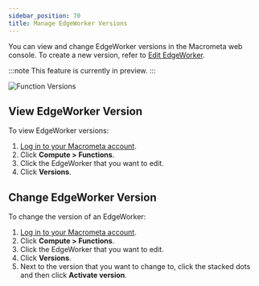```yaml
---
sidebar_position: 70
title: Manage EdgeWorker Versions
---
```


You can view and change EdgeWorker versions in the Macrometa web console. To create a new version, refer to [Edit EdgeWorker](edit-edgeworkers.md).

:::note
This feature is currently in preview.
:::

![Function Versions](/img/functions/function-versions.png)

## View EdgeWorker Version

To view EdgeWorker versions:

1. [Log in to your Macrometa account](https://auth-play.macrometa.io/).
2. Click **Compute > Functions**.
3. Click the EdgeWorker that you want to edit.
4. Click **Versions**.

## Change EdgeWorker Version

To change the version of an EdgeWorker:

1. [Log in to your Macrometa account](https://auth-play.macrometa.io/).
2. Click **Compute > Functions**.
3. Click the EdgeWorker that you want to edit.
4. Click **Versions**.
5. Next to the version that you want to change to, click the stacked dots and then click **Activate version**.
